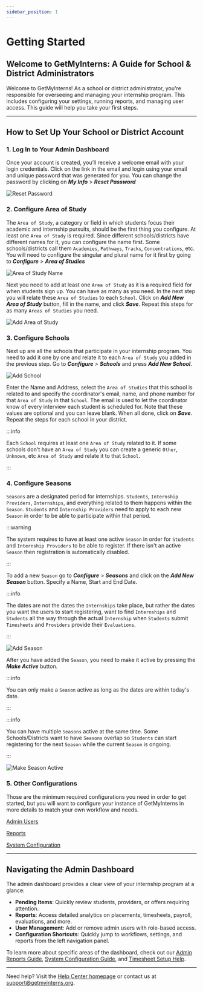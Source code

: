 ```yaml
---
sidebar_position: 1
---
```


# Getting Started

## Welcome to GetMyInterns: A Guide for School & District Administrators

Welcome to GetMyInterns! As a school or district administrator, you're responsible for overseeing and managing your internship program. This includes configuring your settings, running reports, and managing user access. This guide will help you take your first steps.

---

## How to Set Up Your School or District Account

### 1. Log In to Your Admin Dashboard

Once your account is created, you’ll receive a welcome email with your login credentials. Click on the link in the email and login using your email and unique password that was generated for you. You can change the password by clicking on **_My Info_** > **_Reset Password_**

![Reset Password](images/password-reset.png)

### 2. Configure Area of Study

The `Area of Study`, a category or field in which students focus their academic and internship pursuits, should be the first thing you configure. At least one `Area of Study` is required. Since different schools/districts have different names for it, you can configure the name first. Some schools/districts call them `Academies`, `Pathways`, `Tracks`, `Concentrations`, etc. You will need to configure the singular and plural name for it first by going to **_Configure_** > **_Area of Studies_**

![Area of Study Name](images/area-of-study-name.png)

Next you need to add at least one `Area of Study` as it is a required field for when students sign up. You can have as many as you need. In the next step you will relate these `Area of Studies` to each `School`. Click on **_Add New Area of Study_** button, fill in the name, and click **_Save_**. Repeat this steps for as many `Areas of Studies` you need.

![Add Area of Study](images/add-area-of-study.png)

### 3. Configure Schools

Next up are all the schools that participate in your internship program. You need to add it one by one and relate it to each `Area of Study` you added in the previous step. Go to **_Configure_** > **_Schools_** and press **_Add New School_**.

![Add School](images/add-school.png)

Enter the Name and Address, select the `Area of Studies` that this school is related to and specify the coordinator's email, name, and phone number for that `Area of Study` in that `School`. The email is used to let the coordinator know of every interview each student is scheduled for. Note that these values are optional and you can leave blank. When all done, click on **_Save_**. Repeat the steps for each school in your district.

:::info

Each `School` requires at least one `Area of Study` related to it. If some schools don't have an `Area of Study` you can create a generic `Other`, `Unknown`, etc `Area of Study` and relate it to that `School`.

:::

### 4. Configure Seasons

`Seasons` are a designated period for internships. `Students`, `Internship Providers`, `Internships`, and everything related to them happens within the `Season`. `Students` and `Internship Providers` need to apply to each new `Season` in order to be able to participate within that period.

:::warning

The system requires to have at least one active `Season` in order for `Students` and `Internship Providers` to be able to register. If there isn't an active `Season` then registration is automatically disabled.

:::

To add a new `Season` go to **_Configure_** > **_Seasons_** and click on the **_Add New Season_** button. Specify a Name, Start and End Date.

:::info

The dates are not the dates the `Internships` take place, but rather the dates you want the users to start registering, want to find `Internships` and `Students` all the way through the actual `Internship` when `Students` submit `Timesheets` and `Providers` provide their `Evaluations`.

:::

![Add Season](images/add-season.png)

After you have added the `Season`, you need to make it active by pressing the **_Make Active_** button.

:::info

You can only make a `Season` active as long as the dates are within today's date.

:::

:::info

You can have multiple `Seasons` active at the same time. Some Schools/Districts want to have `Seasons` overlap so `Students` can start registering for the next `Season` while the current `Season` is ongoing.

:::

![Make Season Active](images/make-season-active.png)

### 5. Other Configurations

Those are the minimum required configurations you need in order to get started, but you will want to configure your instance of GetMyInterns in more details to match your own workflow and needs.

[Admin Users](/school-admins/system-configuration#admin-users)

[Reports](/school-admins/reports)

[System Configuration](/school-admins/system-configuration)

---

## Navigating the Admin Dashboard

The admin dashboard provides a clear view of your internship program at a glance:

- **Pending Items**: Quickly review students, providers, or offers requiring attention.
- **Reports**: Access detailed analytics on placements, timesheets, payroll, evaluations, and more.
- **User Management**: Add or remove admin users with role-based access.
- **Configuration Shortcuts**: Quickly jump to workflows, settings, and reports from the left navigation panel.

To learn more about specific areas of the dashboard, check out our [Admin Reports Guide](/school-admins/reports), [System Configuration Guide](/school-admins/system-configuration), and [Timesheet Setup Help](/school-admins/settings#timesheet-settings).

---

Need help? Visit the [Help Center homepage](https://help.getmyinterns.org) or contact us at [support@getmyinterns.org](mailto:support@getmyinterns.org).
